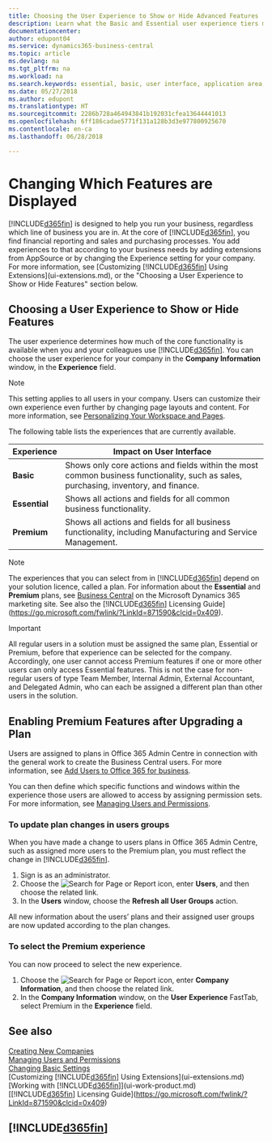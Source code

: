```yaml
---
title: Choosing the User Experience to Show or Hide Advanced Features | Microsoft Docs
description: Learn what the Basic and Essential user experience tiers mean for the user interface, application areas, and your company.
documentationcenter: 
author: edupont04
ms.service: dynamics365-business-central
ms.topic: article
ms.devlang: na
ms.tgt_pltfrm: na
ms.workload: na
ms.search.keywords: essential, basic, user interface, application area, experience
ms.date: 05/27/2018
ms.author: edupont
ms.translationtype: HT
ms.sourcegitcommit: 2286b728a464943841b192031cfea13644441013
ms.openlocfilehash: 6ff186cadae5771f131a128b3d3e977800925670
ms.contentlocale: en-ca
ms.lasthandoff: 06/28/2018

---
```

# <a name="changing-which-features-are-displayed"></a>Changing Which Features are Displayed
[!INCLUDE[d365fin](includes/d365fin_md.md)] is designed to help you run your business, regardless which line of business you are in. At the core of [!INCLUDE[d365fin](includes/d365fin_md.md)], you find financial reporting and sales and purchasing processes. You add experiences to that according to your business needs by adding extensions from AppSource or by changing the Experience setting for your company. For more information, see [Customizing [!INCLUDE[d365fin](includes/d365fin_md.md)] Using Extensions](ui-extensions.md), or the "Choosing a User Experience to Show or Hide Features" section below.

## <a name="choosing-a-user-experience-to-show-or-hide-features"></a>Choosing a User Experience to Show or Hide Features
The user experience determines how much of the core functionality is available when you and your colleagues use [!INCLUDE[d365fin](includes/d365fin_md.md)]. You can choose the user experience for your company in the **Company Information** window, in the **Experience** field.

> [!NOTE]  
> This setting applies to all users in your company. Users can customize their own experience even further by changing page layouts and content. For more information, see [Personalizing Your Workspace and Pages](ui-personalization-user.md).  

The following table lists the experiences that are currently available.

| Experience | Impact on User Interface |
| --- | --- |
| **Basic** |Shows only core actions and fields within the most common business functionality, such as sales, purchasing, inventory, and finance. |
| **Essential** |Shows all actions and fields for all common business functionality.|
| **Premium** |Shows all actions and fields for all business functionality, including Manufacturing and Service Management.|

> [!NOTE]  
> The experiences that you can select from in [!INCLUDE[d365fin](includes/d365fin_md.md)] depend on your solution licence, called a plan. For information about the **Essential** and **Premium** plans, see [Business Central](https://go.microsoft.com/fwlink/?linkid=870242) on the Microsoft Dynamics 365 marketing site. See also the [!INCLUDE[d365fin](includes/d365fin_md.md)] Licensing Guide](https://go.microsoft.com/fwlink/?LinkId=871590&clcid=0x409).

> [!IMPORTANT]  
> All regular users in a solution must be assigned the same plan, Essential or Premium, before that experience can be selected for the company. Accordingly, one user cannot access Premium features if one or more other users can only access Essential features. This is not the case for non-regular users of type Team Member, Internal Admin, External Accountant, and Delegated Admin, who can each be assigned a different plan than other users in the solution.

## <a name="enabling-premium-features-after-upgrading-a-plan"></a>Enabling Premium Features after Upgrading a Plan
Users are assigned to plans in Office 365 Admin Centre in connection with the general work to create the Business Central users. For more information, see [Add Users to Office 365 for business](https://support.office.com/en-us/article/Add-users-to-Office-365-for-business-435ccec3-09dd-4587-9ebd-2f3cad6bc2bc).

You can then define which specific functions and windows within the experience those users are allowed to access by assigning permission sets. For more information, see [Managing Users and Permissions](ui-how-users-permissions.md).

### <a name="to-update-plan-changes-in-users-groups"></a>To update plan changes in users groups
When you have made a change to users plans in Office 365 Admin Centre, such as assigned more users to the Premium plan, you must reflect the change in [!INCLUDE[d365fin](includes/d365fin_md.md)].

1. Sign is as an administrator.
2. Choose the ![Search for Page or Report](media/ui-search/search_small.png "Search for Page or Report icon") icon, enter **Users**, and then choose the related link.
3. In the **Users** window, choose the **Refresh all User Groups** action.

All new information about the users’ plans and their assigned user groups are now updated according to the plan changes.

### <a name="to-select-the-premium-experience"></a>To select the Premium experience
You can now proceed to select the new experience.
1. Choose the ![Search for Page or Report](media/ui-search/search_small.png "Search for Page or Report icon") icon, enter **Company Information**, and then choose the related link.
2. In the **Company Information** window, on the **User Experience** FastTab, select Premium  in the **Experience** field.

## <a name="see-also"></a>See also 
[Creating New Companies](about-new-company.md)  
[Managing Users and Permissions](ui-how-users-permissions.md)    
[Changing Basic Settings](ui-change-basic-settings.md)  
[Customizing [!INCLUDE[d365fin](includes/d365fin_md.md)] Using Extensions](ui-extensions.md)  
[Working with [!INCLUDE[d365fin](includes/d365fin_md.md)]](ui-work-product.md)  
[[!INCLUDE[d365fin](includes/d365fin_md.md)] Licensing Guide](https://go.microsoft.com/fwlink/?LinkId=871590&clcid=0x409)

## [!INCLUDE[d365fin](includes/free_trial_md.md)]  
 

